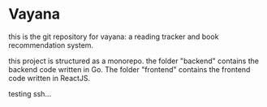 # Vayana

this is the git repository for vayana: a reading tracker and book recommendation system.

this project is structured as a monorepo. the folder "backend" contains the backend code written in Go. The folder "frontend" contains the frontend code written in ReactJS.

testing ssh...
